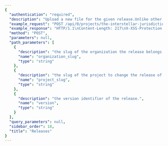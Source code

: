 ```yaml
---
{
  "authentication": "required", 
  "description": "Upload a new file for the given release.Unlike other API requests, files must be uploaded using thetraditional multipart/form-data content-type.The optional 'name' attribute should reflect the absolute paththat this file will be referenced as. For example, in the case ofJavaScript you might specify the full web URI.", 
  "example_request": "POST /api/0/projects/the-interstellar-jurisdiction/pump-station/releases/88dc638c8ccb84e5b7c750da882232aa1b394ac1/files/ HTTP/1.1\nHost: sentry.io\nAuthorization: Bearer {base64-encoded-key-here}\nContent-Type: multipart/form-data; boundary=17410b7afb71494db1e46f9723c56fec\n\n\"--17410b7afb71494db1e46f9723c56fec\\r\\nContent-Disposition: form-data; name=\\\"header\\\"\\r\\n\\r\\nContent-Type:text/plain; encoding=utf-8\\r\\n--17410b7afb71494db1e46f9723c56fec\\r\\nContent-Disposition: form-data; name=\\\"name\\\"\\r\\n\\r\\n/demo/hello.py\\r\\n--17410b7afb71494db1e46f9723c56fec\\r\\nContent-Disposition: form-data; name=\\\"file\\\"; filename=\\\"hello.py\\\"\\r\\n\\r\\nprint \\\"Hello World!\\\"\\r\\n--17410b7afb71494db1e46f9723c56fec--\\r\\n\"", 
  "example_response": "HTTP/1.1\nContent-Length: 217\nX-XSS-Protection: 1; mode=block\nContent-Language: en\nX-Content-Type-Options: nosniff\nVary: Accept-Language, Cookie\nAllow: GET, POST, HEAD, OPTIONS\nX-Frame-Options: deny\nContent-Type: application/json\n\n{\n  \"dateCreated\": \"2018-09-10T20:37:04.913Z\", \n  \"dist\": null, \n  \"headers\": {\n    \"Content-Type\": \"text/plain; encoding=utf-8\"\n  }, \n  \"id\": \"4\", \n  \"name\": \"/demo/hello.py\", \n  \"sha1\": \"7dc0876d778eae1093028f7bf368d0b95a53ec1a\", \n  \"size\": 20\n}", 
  "method": "POST", 
  "parameters": null, 
  "path_parameters": [
    {
      "description": "the slug of the organization the release belongs to.", 
      "name": "organization_slug", 
      "type": "string"
    }, 
    {
      "description": "the slug of the project to change the release of.", 
      "name": "project_slug", 
      "type": "string"
    }, 
    {
      "description": "the version identifier of the release.", 
      "name": "version", 
      "type": "string"
    }
  ], 
  "query_parameters": null, 
  "sidebar_order": 18, 
  "title": "Releases"
}
---
```

